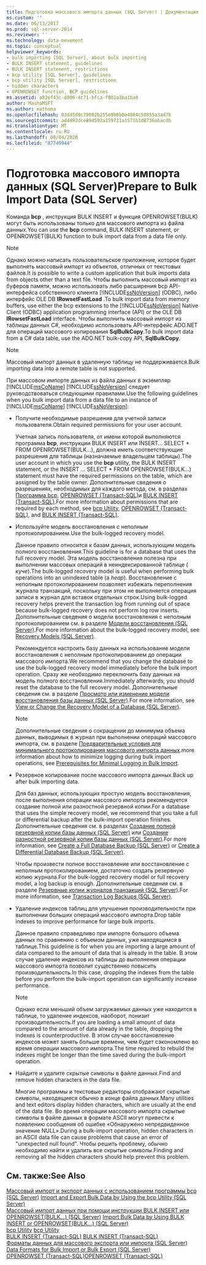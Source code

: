 ```yaml
---
title: Подготовка массового импорта данных (SQL Server) | Документация Майкрософт
ms.custom: ''
ms.date: 06/13/2017
ms.prod: sql-server-2014
ms.reviewer: ''
ms.technology: data-movement
ms.topic: conceptual
helpviewer_keywords:
- bulk importing [SQL Server], about bulk importing
- BULK INSERT statement, guidelines
- BULK INSERT statement, restrictions
- bcp utility [SQL Server], guidelines
- bcp utility [SQL Server], restrictions
- hidden characters
- OPENROWSET function, BCP guidelines
ms.assetid: a82ef43c-d006-4c71-bfca-f001a3ba1ba0
author: MashaMSFT
ms.author: mathoma
ms.openlocfilehash: 03d45d9c79082b255e9b8b0e4804c50855a3ad7b
ms.sourcegitcommit: ad4d92dce894592a259721a1571b1d8736abacdb
ms.translationtype: MT
ms.contentlocale: ru-RU
ms.lasthandoff: 08/04/2020
ms.locfileid: "87749944"
---
```

# <a name="prepare-to-bulk-import-data-sql-server"></a><span data-ttu-id="f6b6b-102">Подготовка массового импорта данных (SQL Server)</span><span class="sxs-lookup"><span data-stu-id="f6b6b-102">Prepare to Bulk Import Data (SQL Server)</span></span>
  <span data-ttu-id="f6b6b-103">Команда **bcp** , инструкция BULK INSERT и функция OPENROWSET(BULK) могут быть использованы только для массового импорта из файла данных.</span><span class="sxs-lookup"><span data-stu-id="f6b6b-103">You can use the **bcp** command, BULK INSERT statement, or OPENROWSET(BULK) function to bulk import data from a data file only.</span></span>  
  
> [!NOTE]  
>  <span data-ttu-id="f6b6b-104">Однако можно написать пользовательское приложение, которое будет выполнять массовый импорт из объектов, отличных от текстовых файлов.</span><span class="sxs-lookup"><span data-stu-id="f6b6b-104">It is possible to write a custom application that bulk imports data from objects other than a text file.</span></span> <span data-ttu-id="f6b6b-105">Чтобы выполнить массовый импорт из буферов памяти, можно использовать либо расширения bcp API-интерфейса собственного клиента [!INCLUDE[ssNoVersion](../../includes/ssnoversion-md.md)] (ODBC), либо интерфейс OLE DB **IRowsetFastLoad** .</span><span class="sxs-lookup"><span data-stu-id="f6b6b-105">To bulk import data from memory buffers, use either the bcp extensions to the [!INCLUDE[ssNoVersion](../../includes/ssnoversion-md.md)] Native Client (ODBC) application programming interface (API) or the OLE DB **IRowsetFastLoad** interface.</span></span>  <span data-ttu-id="f6b6b-106">Чтобы выполнить массовый импорт из таблицы данных C#, необходимо использовать API-интерфейс ADO.NET для операций массового копирования **SqlBulkCopy**.</span><span class="sxs-lookup"><span data-stu-id="f6b6b-106">To bulk import data from a C# data table, use the ADO.NET bulk-copy API, **SqlBulkCopy**.</span></span>  
  
> [!NOTE]  
>  <span data-ttu-id="f6b6b-107">Массовый импорт данных в удаленную таблицу не поддерживается.</span><span class="sxs-lookup"><span data-stu-id="f6b6b-107">Bulk importing data into a remote table is not supported.</span></span>  
  
 <span data-ttu-id="f6b6b-108">При массовом импорте данных из файла данных в экземпляр [!INCLUDE[msCoName](../../includes/msconame-md.md)] [!INCLUDE[ssNoVersion](../../includes/ssnoversion-md.md)] следует руководствоваться следующими правилами.</span><span class="sxs-lookup"><span data-stu-id="f6b6b-108">Use the following guidelines when you bulk import data from a data file to an instance of [!INCLUDE[msCoName](../../includes/msconame-md.md)] [!INCLUDE[ssNoVersion](../../includes/ssnoversion-md.md)]:</span></span>  
  
-   <span data-ttu-id="f6b6b-109">Получите необходимые разрешения для учетной записи пользователя.</span><span class="sxs-lookup"><span data-stu-id="f6b6b-109">Obtain required permissions for your user account.</span></span>  
  
     <span data-ttu-id="f6b6b-110">Учетная запись пользователя, от имени которой выполняются программа **bcp**, инструкции BULK INSERT или INSERT... SELECT \* FROM OPENROWSET(BULK...), должна иметь соответствующие разрешения для таблицы (назначаемые владельцем таблицы).</span><span class="sxs-lookup"><span data-stu-id="f6b6b-110">The user account in which you use the **bcp** utility, the BULK INSERT statement, or the INSERT ... SELECT \* FROM OPENROWSET(BULK...) statement must have the required permissions on the table, which are assigned by the table owner.</span></span> <span data-ttu-id="f6b6b-111">Дополнительные сведения о разрешениях, необходимых для каждого метода, см. в разделах [Программа bcp](../../tools/bcp-utility.md), [OPENROWSET (Transact-SQL)](/sql/t-sql/functions/openrowset-transact-sql)и [BULK INSERT (Transact-SQL)](/sql/t-sql/statements/bulk-insert-transact-sql).</span><span class="sxs-lookup"><span data-stu-id="f6b6b-111">For more information about permissions that are required by each method, see [bcp Utility](../../tools/bcp-utility.md), [OPENROWSET &#40;Transact-SQL&#41;](/sql/t-sql/functions/openrowset-transact-sql), and [BULK INSERT &#40;Transact-SQL&#41;](/sql/t-sql/statements/bulk-insert-transact-sql).</span></span>  
  
-   <span data-ttu-id="f6b6b-112">Используйте модель восстановления с неполным протоколированием.</span><span class="sxs-lookup"><span data-stu-id="f6b6b-112">Use the bulk-logged recovery model.</span></span>  
  
     <span data-ttu-id="f6b6b-113">Данное правило относится к базам данных, использующим модель полного восстановления.</span><span class="sxs-lookup"><span data-stu-id="f6b6b-113">This guideline is for a database that uses the full recovery model.</span></span> <span data-ttu-id="f6b6b-114">Эта модель восстановления полезна при выполнении массовых операций в неиндексированной таблице ( *куче*).</span><span class="sxs-lookup"><span data-stu-id="f6b6b-114">The bulk-logged recovery model is useful when performing bulk operations into an unindexed table (a *heap*).</span></span> <span data-ttu-id="f6b6b-115">Восстановление с неполным протоколированием позволяет избежать переполнения журнала транзакций, поскольку при этом не выполняется операция записи в журнал для вставок отдельных строк.</span><span class="sxs-lookup"><span data-stu-id="f6b6b-115">Using bulk-logged recovery helps prevent the transaction log from running out of space because bulk-logged recovery does not perform log row inserts.</span></span> <span data-ttu-id="f6b6b-116">Дополнительные сведения о модели восстановления с неполным протоколированием см. в разделе [Модели восстановления (SQL Server)](../backup-restore/recovery-models-sql-server.md).</span><span class="sxs-lookup"><span data-stu-id="f6b6b-116">For more information about the bulk-logged recovery model, see [Recovery Models &#40;SQL Server&#41;](../backup-restore/recovery-models-sql-server.md).</span></span>  
  
     <span data-ttu-id="f6b6b-117">Рекомендуется настроить базу данных на использование модели восстановления с неполным протоколированием до операции массового импорта.</span><span class="sxs-lookup"><span data-stu-id="f6b6b-117">We recommend that you change the database to use the bulk-logged recovery model immediately before the bulk import operation.</span></span> <span data-ttu-id="f6b6b-118">Сразу же необходимо переключить базу данных на модель полного восстановления.</span><span class="sxs-lookup"><span data-stu-id="f6b6b-118">Immediately afterwards, you should reset the database to the full recovery model.</span></span> <span data-ttu-id="f6b6b-119">Дополнительные сведения см. в разделе [Просмотр или изменение модели восстановления базы данных (SQL Server)](../backup-restore/view-or-change-the-recovery-model-of-a-database-sql-server.md).</span><span class="sxs-lookup"><span data-stu-id="f6b6b-119">For more information, see [View or Change the Recovery Model of a Database &#40;SQL Server&#41;](../backup-restore/view-or-change-the-recovery-model-of-a-database-sql-server.md).</span></span>  
  
    > [!NOTE]  
    >  <span data-ttu-id="f6b6b-120">Дополнительные сведения о сокращении до минимума объема данных, выводимых в журнал при выполнении операций массового импорта, см. в разделе [Предварительные условия для минимального протоколирования массового импорта данных](prerequisites-for-minimal-logging-in-bulk-import.md).</span><span class="sxs-lookup"><span data-stu-id="f6b6b-120">more information about how to minimize logging during bulk import operations, see [Prerequisites for Minimal Logging in Bulk Import](prerequisites-for-minimal-logging-in-bulk-import.md).</span></span>  
  
-   <span data-ttu-id="f6b6b-121">Резервное копирование после массового импорта данных.</span><span class="sxs-lookup"><span data-stu-id="f6b6b-121">Back up after bulk importing data.</span></span>  
  
     <span data-ttu-id="f6b6b-122">Для баз данных, использующих простую модель восстановления, после выполнения операции массового импорта рекомендуется создание полной или разностной резервной копии.</span><span class="sxs-lookup"><span data-stu-id="f6b6b-122">For a database that uses the simple recovery model, we recommend that you take a full or differential backup after the bulk-import operation finishes.</span></span> <span data-ttu-id="f6b6b-123">Дополнительные сведения см. в разделах [Создание полной резервной копии базы данных (SQL Server)](../backup-restore/create-a-full-database-backup-sql-server.md) или [Создание разностной резервной копии базы данных (SQL Server)](../backup-restore/create-a-differential-database-backup-sql-server.md).</span><span class="sxs-lookup"><span data-stu-id="f6b6b-123">For more information, see [Create a Full Database Backup &#40;SQL Server&#41;](../backup-restore/create-a-full-database-backup-sql-server.md) or [Create a Differential Database Backup &#40;SQL Server&#41;](../backup-restore/create-a-differential-database-backup-sql-server.md).</span></span>  
  
     <span data-ttu-id="f6b6b-124">Чтобы произвести полное восстановление или восстановление с неполным протоколированием, достаточно создать резервную копию журнала.</span><span class="sxs-lookup"><span data-stu-id="f6b6b-124">For the bulk-logged recovery model or full recovery model, a log backup is enough.</span></span> <span data-ttu-id="f6b6b-125">Дополнительные сведения см. в разделе [Резервные копии журналов транзакций (SQL Server)](../backup-restore/transaction-log-backups-sql-server.md).</span><span class="sxs-lookup"><span data-stu-id="f6b6b-125">For more information, see [Transaction Log Backups &#40;SQL Server&#41;](../backup-restore/transaction-log-backups-sql-server.md).</span></span>  
  
-   <span data-ttu-id="f6b6b-126">Удаление индексов таблиц для улучшения производительности при выполнении больших операций массового импорта.</span><span class="sxs-lookup"><span data-stu-id="f6b6b-126">Drop table indexes to improve performance for large bulk imports.</span></span>  
  
     <span data-ttu-id="f6b6b-127">Данное правило справедливо при импорте большого объема данных по сравнению с объемом данных, уже находящимся в таблице.</span><span class="sxs-lookup"><span data-stu-id="f6b6b-127">This guideline is for when you are importing a large amount of data compared to the amount of data that is already in the table.</span></span> <span data-ttu-id="f6b6b-128">В этом случае удаление индексов из таблицы до выполнения операции массового импорта позволит существенно повысить производительность.</span><span class="sxs-lookup"><span data-stu-id="f6b6b-128">In this case, dropping the indexes from the table before you perform the bulk-import operation can significantly increase performance.</span></span>  
  
    > [!NOTE]  
    >  <span data-ttu-id="f6b6b-129">Однако если меньший объем загружаемых данных уже находится в таблице, то удаление индексов, наоборот, понизит производительность.</span><span class="sxs-lookup"><span data-stu-id="f6b6b-129">If you are loading a small amount of data compared to the amount of data already in the table, dropping the indexes is counterproductive.</span></span> <span data-ttu-id="f6b6b-130">В этом случае восстановление индексов может занять больше времени, чем будет сэкономлено во время операции массового импорта.</span><span class="sxs-lookup"><span data-stu-id="f6b6b-130">The time required to rebuild the indexes might be longer than the time saved during the bulk-import operation.</span></span>  
  
-   <span data-ttu-id="f6b6b-131">Найдите и удалите скрытые символы в файле данных.</span><span class="sxs-lookup"><span data-stu-id="f6b6b-131">Find and remove hidden characters in the data file.</span></span>  
  
     <span data-ttu-id="f6b6b-132">Многие программы и текстовые редакторы отображают скрытые символы, находящиеся обычно в конце файла данных.</span><span class="sxs-lookup"><span data-stu-id="f6b6b-132">Many utilities and text editors display hidden characters, which are usually at the end of the data file.</span></span> <span data-ttu-id="f6b6b-133">Во время операции массового импорта скрытые символы в файле данных в формате ASCII могут привести к появлению сообщения об ошибке «Обнаружено непредвиденное значение NULL».</span><span class="sxs-lookup"><span data-stu-id="f6b6b-133">During a bulk-import operation, hidden characters in an ASCII data file can cause problems that cause an error of "unexpected null found".</span></span> <span data-ttu-id="f6b6b-134">Чтобы решить проблему, обычно необходимо найти и удалить все скрытые символы.</span><span class="sxs-lookup"><span data-stu-id="f6b6b-134">Finding and removing all the hidden characters should help prevent this problem.</span></span>  
  
## <a name="see-also"></a><span data-ttu-id="f6b6b-135">См. также:</span><span class="sxs-lookup"><span data-stu-id="f6b6b-135">See Also</span></span>  
 <span data-ttu-id="f6b6b-136">[Массовый импорт и экспорт данных с использованием программы bcp (SQL Server)](import-and-export-bulk-data-by-using-the-bcp-utility-sql-server.md) </span><span class="sxs-lookup"><span data-stu-id="f6b6b-136">[Import and Export Bulk Data by Using the bcp Utility &#40;SQL Server&#41;](import-and-export-bulk-data-by-using-the-bcp-utility-sql-server.md) </span></span>  
 <span data-ttu-id="f6b6b-137">[Массовый импорт данных при помощи инструкции BULK INSERT или OPENROWSET(BULK...) (SQL Server)](import-bulk-data-by-using-bulk-insert-or-openrowset-bulk-sql-server.md) </span><span class="sxs-lookup"><span data-stu-id="f6b6b-137">[Import Bulk Data by Using BULK INSERT or OPENROWSET&#40;BULK...&#41; &#40;SQL Server&#41;](import-bulk-data-by-using-bulk-insert-or-openrowset-bulk-sql-server.md) </span></span>  
 <span data-ttu-id="f6b6b-138">[bcp Utility](../../tools/bcp-utility.md) </span><span class="sxs-lookup"><span data-stu-id="f6b6b-138">[bcp Utility](../../tools/bcp-utility.md) </span></span>  
 <span data-ttu-id="f6b6b-139">[BULK INSERT (Transact-SQL)](/sql/t-sql/statements/bulk-insert-transact-sql) </span><span class="sxs-lookup"><span data-stu-id="f6b6b-139">[BULK INSERT &#40;Transact-SQL&#41;](/sql/t-sql/statements/bulk-insert-transact-sql) </span></span>  
 <span data-ttu-id="f6b6b-140">[Форматы данных для массового экспорта или импорта (SQL Server)](data-formats-for-bulk-import-or-bulk-export-sql-server.md) </span><span class="sxs-lookup"><span data-stu-id="f6b6b-140">[Data Formats for Bulk Import or Bulk Export &#40;SQL Server&#41;](data-formats-for-bulk-import-or-bulk-export-sql-server.md) </span></span>  
 [<span data-ttu-id="f6b6b-141">OPENROWSET (Transact-SQL)</span><span class="sxs-lookup"><span data-stu-id="f6b6b-141">OPENROWSET &#40;Transact-SQL&#41;</span></span>](/sql/t-sql/functions/openrowset-transact-sql)  
  
  
